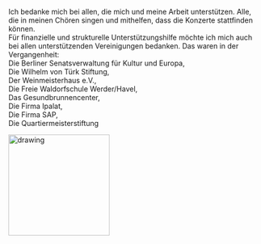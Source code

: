 Ich bedanke mich bei allen, die mich und meine Arbeit unterstützen. Alle, die in meinen Chören singen und mithelfen, dass die Konzerte stattfinden können. <br>
Für finanzielle und strukturelle Unterstützungshilfe möchte ich mich auch bei allen unterstützenden Vereinigungen bedanken. Das waren in der Vergangenheit:<br>
Die Berliner Senatsverwaltung für Kultur und Europa, <br>
Die Wilhelm von Türk Stiftung, <br>
Der Weinmeisterhaus e.V., <br>
Die Freie Waldorfschule Werder/Havel, <br>
Das Gesundbrunnencenter, <br>
Die Firma Ipalat, <br>
Die Firma SAP, <br>
Die Quartiermeisterstiftung <br>

<img src="https://tobiaspuls.github.io/images/47.jpg" alt="drawing" width="200"/>

